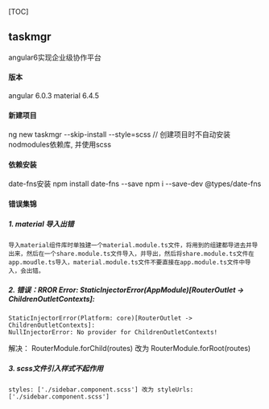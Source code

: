 
[TOC]

## taskmgr
angular6实现企业级协作平台

#### 版本
angular 6.0.3
material 6.4.5

#### 新建项目
ng new taskmgr --skip-install --style=scss  // 创建项目时不自动安装nodmodules依赖库, 并使用scss

#### 依赖安装
  date-fns安装
    npm install date-fns --save
    npm i --save-dev @types/date-fns

#### 错误集锦
##### 1. material 导入出错
    导入material组件库时单独建一个material.module.ts文件，将用到的组建都导进去并导出来，然后在一个share.module.ts文件导入，并导出，然后将share.module.ts文件在app.moudle.ts导入，material.module.ts文件不要直接在app.module.ts文件中导入，会出错。

##### 2. 错误：RROR Error: StaticInjectorError(AppModule)[RouterOutlet -> ChildrenOutletContexts]: 
    StaticInjectorError(Platform: core)[RouterOutlet -> ChildrenOutletContexts]: 
    NullInjectorError: No provider for ChildrenOutletContexts!
	
   解决： RouterModule.forChild(routes)  改为  RouterModule.forRoot(routes)

##### 3. scss文件引入样式不起作用
    styles: ['./sidebar.component.scss'] 改为 styleUrls: ['./sidebar.component.scss']


